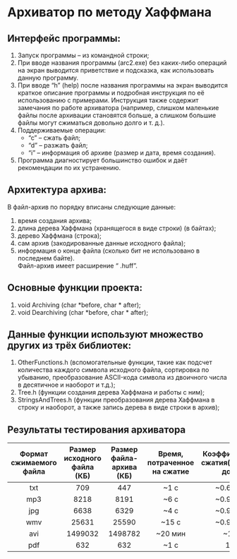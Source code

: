 # Архиватор по методу Хаффмана

## Интерфейс программы:
1)	Запуск программы – из командной строки;
2)	При вводе названия программы (arc2.exe) без каких-либо операций на экран выводится приветствие и подсказка, как использовать данную программу.
3)	При вводе “h” (help) после названия программы на экран выводится краткое описание программы и подробная инструкция по её использованию с примерами.
 Инструкция также содержит замечания по работе архиватора (например, слишком маленькие файлы после архивации становятся больше, а слишком большие файлы могут сжиматься довольно долго и т. д.).
4)	Поддерживаемые операции:
    - “c” – сжать файл;  
    - “d” – разжать файл;  
    - “i” – информация об архиве (размер и дата, время создания).  
5) Программа диагностирует большинство ошибок и даёт рекомендации по их устранению.  
## Архитектура архива:
В файл-архив по порядку вписаны следующие данные:
1) время создания архива;  
2) длина дерева Хаффмана (хранящегося в виде строки) (в байтах);  
3) дерево Хаффмана (строка);  
4) сам архив (закодированные данные исходного файла);  
5) информация о конце файла (сколько бит не использовано в последнем байте).  
Файл-архив имеет расширение “ .huff”.

## Основные функции проекта: 
1)	void Archiving (char *before, char * after);
2)	void Dearchiving (char *before, char * after);

## Данные функции используют множество других из трёх библиотек:
1)	OtherFunctions.h (вспомогательные функции, такие как подсчет количества каждого символа исходного файла, сортировка по убыванию, преобразование ASCII-кода символа из двоичного числа в десятичное и наоборот и т.д.);
2)	Tree.h (функции создания дерева Хаффмана и работы с ним);
3)	StringsAndTrees.h (функции преобразования дерева Хаффмана в строку и наоборот, а также запись дерева в виде строки в архив);

## Результаты тестирования архиватора

| Формат сжимаемого файла | Размер исходного файла (КБ) | Размер файла-архива (КБ) | Время, потраченное на сжатие | Коэффициент сжатия(после/до) |
|:----:|:----:|:----:|:----:|:----:|
| txt | 709 |	447	| ~1 c |	~0.630 |
| mp3 | 8218 |	8191 | ~6 c	| ~0.997 |
| jpg | 6638	| 6329 |	~4 c	| ~0.953 |
| wmv | 25631 |	25590	| ~15 c |	~0.998 |
| avi | 1499032	| 1498782 |	~20 мин	| ~1 |
| pdf | 632 |	632	| ~1 c	| 1 |


